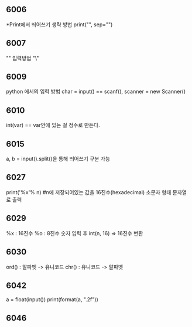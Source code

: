 ## 6006 
*Print에서 띄어쓰기 생략 방법 
print("", sep="")

## 6007 
"\" 입력방법 "\\"

## 6009
python 에서의 입력 방법 char = input()
 == scanf(), scanner = new Scanner()

## 6010
int(var) == var안에 있는 걸 정수로 만든다.

## 6015
a, b = input().split()을 통해 띄어쓰기 구분 가능

## 6027 
print('%x'% n)  #n에 저장되어있는 값을 16진수(hexadecimal) 소문자 형태 문자열로 출력

## 6029
%x : 16진수
%o : 8진수
숫자 입력 후 int(n, 16) => 16진수 변환

## 6030
ord() : 알파벳 -> 유니코드
chr() : 유니코드 -> 알파벳

## 6042
a = float(input())
print(format(a, ".2f"))

## 6046
